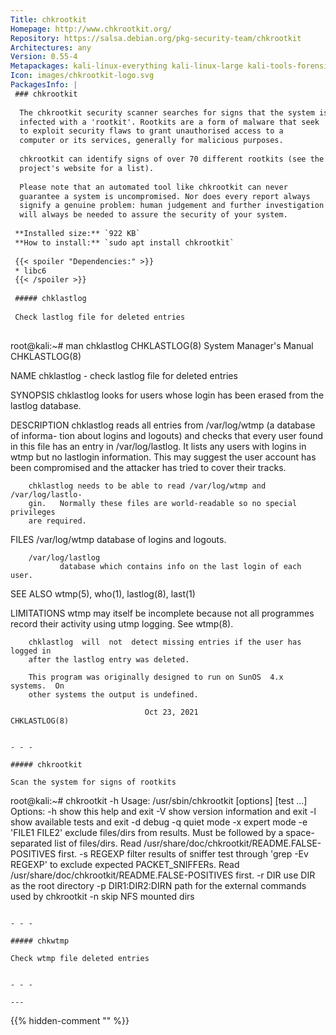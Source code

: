 ```yaml
---
Title: chkrootkit
Homepage: http://www.chkrootkit.org/
Repository: https://salsa.debian.org/pkg-security-team/chkrootkit
Architectures: any
Version: 0.55-4
Metapackages: kali-linux-everything kali-linux-large kali-tools-forensics 
Icon: images/chkrootkit-logo.svg
PackagesInfo: |
 ### chkrootkit
 
  The chkrootkit security scanner searches for signs that the system is
  infected with a 'rootkit'. Rootkits are a form of malware that seek
  to exploit security flaws to grant unauthorised access to a
  computer or its services, generally for malicious purposes.
   
  chkrootkit can identify signs of over 70 different rootkits (see the
  project's website for a list).
   
  Please note that an automated tool like chkrootkit can never
  guarantee a system is uncompromised. Nor does every report always
  signify a genuine problem: human judgement and further investigation
  will always be needed to assure the security of your system.
 
 **Installed size:** `922 KB`  
 **How to install:** `sudo apt install chkrootkit`  
 
 {{< spoiler "Dependencies:" >}}
 * libc6 
 {{< /spoiler >}}
 
 ##### chklastlog
 
 Check lastlog file for deleted entries
 
 ```
 root@kali:~# man chklastlog
 CHKLASTLOG(8)               System Manager's Manual              CHKLASTLOG(8)
 
 NAME
        chklastlog - check lastlog file for deleted entries
 
 SYNOPSIS
        chklastlog looks for users whose login has been erased from the lastlog
        database.
 
 DESCRIPTION
        chklastlog reads all entries from /var/log/wtmp (a database of informa-
        tion about logins and logouts) and checks that every user found in this
        file has an entry in /var/log/lastlog.  It lists any users with  logins
        in wtmp but no lastlogin information. This may suggest the user account
        has been compromised and the attacker has tried to cover their tracks.
 
        chklastlog needs to be able to read /var/log/wtmp and  /var/log/lastlo-
        gin.   Normally these files are world-readable so no special privileges
        are required.
 
 FILES
        /var/log/wtmp
               database of logins and logouts.
 
        /var/log/lastlog
               database which contains info on the last login of each user.
 
 SEE ALSO
        wtmp(5), who(1), lastlog(8), last(1)
 
 LIMITATIONS
        wtmp may itself be incomplete because not all programmes  record  their
        activity using utmp logging. See wtmp(8).
 
        chklastlog  will  not  detect missing entries if the user has logged in
        after the lastlog entry was deleted.
 
        This program was originally designed to run on SunOS  4.x  systems.  On
        other systems the output is undefined.
 
                                  Oct 23, 2021                    CHKLASTLOG(8)
 ```
 
 - - -
 
 ##### chkrootkit
 
 Scan the system for signs of rootkits
 
 ```
 root@kali:~# chkrootkit -h
 Usage: /usr/sbin/chkrootkit [options] [test ...]
 Options:
         -h                show this help and exit
         -V                show version information and exit
         -l                show available tests and exit
         -d                debug
         -q                quiet mode
         -x                expert mode
         -e 'FILE1 FILE2'  exclude files/dirs from results. Must be followed by a space-separated list of files/dirs.
                           Read /usr/share/doc/chkrootkit/README.FALSE-POSITIVES first.
         -s REGEXP         filter results of sniffer test through 'grep -Ev REGEXP' to exclude expected
                           PACKET_SNIFFERs. Read /usr/share/doc/chkrootkit/README.FALSE-POSITIVES first.
         -r DIR            use DIR as the root directory
         -p DIR1:DIR2:DIRN path for the external commands used by chkrootkit
         -n                skip NFS mounted dirs
 ```
 
 - - -
 
 ##### chkwtmp
 
 Check wtmp file deleted entries
 
 
 - - -
 
---
```

{{% hidden-comment "<!--Do not edit anything above this line-->" %}}
